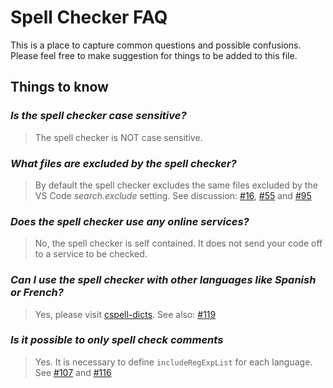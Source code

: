 # Spell Checker FAQ
This is a place to capture common questions and possible confusions. Please feel free to make suggestion for things to be added to this file.

## Things to know
### *Is the spell checker case sensitive?*
> The spell checker is NOT case sensitive.

### *What files are excluded by the spell checker?*
> By default the spell checker excludes the same files excluded by the VS Code *search.exclude* setting.  See discussion: [#16](https://github.com/Jason-Rev/vscode-spell-checker/issues/16), [#55](https://github.com/Jason-Rev/vscode-spell-checker/issues/55) and [#95](https://github.com/Jason-Rev/vscode-spell-checker/issues/95)

### *Does the spell checker use any online services?*
> No, the spell checker is self contained. It does not send your code off to a service to be checked.

### *Can I use the spell checker with other languages like Spanish or French?*
> Yes, please visit [cspell-dicts](https://github.com/Jason3S/cspell-dicts).
> See also: [#119](https://github.com/Jason-Rev/vscode-spell-checker/issues/119)

### *Is it possible to only spell check comments*
> Yes. It is necessary to define `includeRegExpList` for each language. See [#107](https://github.com/Jason-Rev/vscode-spell-checker/issues/107) and [#116](https://github.com/Jason-Rev/vscode-spell-checker/issues/116)
